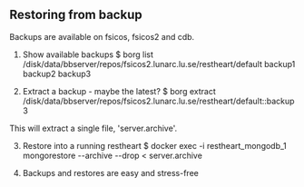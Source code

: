 ## Restoring from backup

Backups are available on fsicos, fsicos2 and cdb.

1. Show available backups
$ borg list /disk/data/bbserver/repos/fsicos2.lunarc.lu.se/restheart/default
backup1
backup2
backup3

2. Extract a backup - maybe the latest?
$ borg extract /disk/data/bbserver/repos/fsicos2.lunarc.lu.se/restheart/default::backup3

This will extract a single file, 'server.archive'.

3. Restore into a running restheart
$ docker exec -i restheart_mongodb_1 mongorestore --archive --drop < server.archive

4. Backups and restores are easy and stress-free
